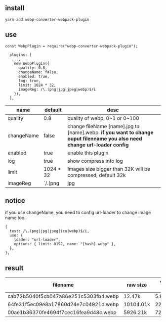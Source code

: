 ## install

```
yarn add webp-converter-webpack-plugin
```

## use

```
const WebpPlugin = require("webp-converter-webpack-plugin");

  plugins: [
   ...,
    new WebpPlugin({
      quality: 0.8,
      changeName: false,
      enabled: true,
      log: true,
      limit: 1024 * 32,
      imageReg: /\.(png|jpg|jpeg|webp)$/i
    }),
  ],

```

| name       | default                      | desc                                                                                                                        |
| ---------- | ---------------------------- | --------------------------------------------------------------------------------------------------------------------------- |
| quality    | 0.8                          | quality of webp, 0~1 or 0~100                                                                                               |
| changeName | false                        | change fileName [name].jpg to [name].webp. **if you want to change ouput filenname you also need change url-loader config** |
| enabled    | true                         | enable this plugin                                                                                                          |
| log        | true                         | show compress info log                                                                                                      |
| limit      | 1024 \* 32                   | Images size bigger than 32K will be compressed, default 32k                                                                              |
| imageReg   | `/\.(png|jpg|jpeg|webp)\$/i` | image name regular expression                                                                                               |

## notice

if you use changeName, you need to config url-loader to change image name too.

```
{
  test: /\.(png|jpg|jpeg|ico|webp)$/i,
  use: {
    loader: "url-loader",
    options: { limit: 8192, name: "[hash].webp" },
  },
},
```

## result

| filename                              | raw size  | webp size | compress ratio |
| ------------------------------------- | --------- | --------- | -------------- |
| cab72b5040f5cb047a86e251c5303fb4.webp | 12.47k    | 5.91k     | 47.37%         |
| 64fe31f5ec09e8a17860d24e7c04921d.webp | 10104.01k | 2286.62k  | 22.63%         |
| 00ae1b36370fe4694f7cec16fea9d48c.webp | 5926.21k  | 727.20k   | 12.27%         |

